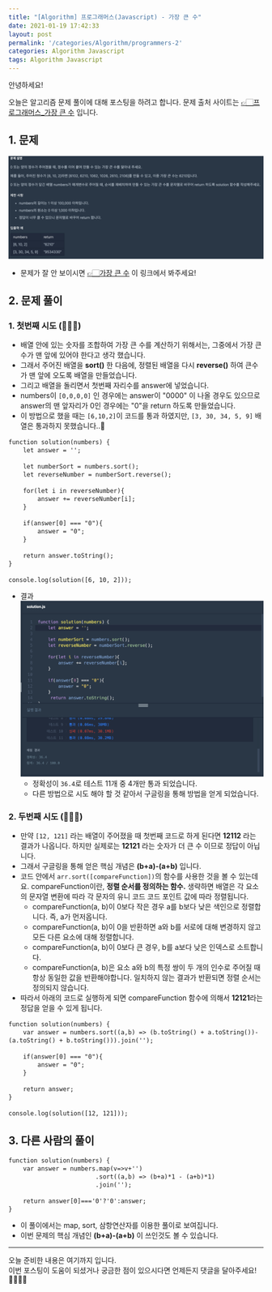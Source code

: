 ```yaml
---
title: "[Algorithm] 프로그래머스(Javascript) - 가장 큰 수"
date: 2021-01-19 17:42:33
layout: post
permalink: '/categories/Algorithm/programmers-2'
categories: Algorithm Javascript
tags: Algorithm Javascript
---
```


안녕하세요!

오늘은 알고리즘 문제 풀이에 대해 포스팅을 하려고 합니다.
문제 출처 사이트는 [👉🏻프로그래머스_가장 큰 수](https://programmers.co.kr/learn/courses/30/lessons/42746) 입니다.


## 1. 문제
![programmers_3](/assets/images/algorithm/programmers_3.png)
- 문제가 잘 안 보이시면 [👉🏻가장 큰 수](https://programmers.co.kr/learn/courses/30/lessons/42746) 이 링크에서 봐주세요!

## 2. 문제 풀이
### 1. 첫번째 시도 (🙅🏻‍♀️)
- 배열 안에 있는 숫자를 조합하여 가장 큰 수를 계산하기 위해서는, 그중에서 가장 큰 수가 맨 앞에 있어야 한다고 생각 했습니다.
- 그래서 주어진 배열을 **sort()** 한 다음에, 정렬된 배열을 다시 **reverse()** 하여 큰수가 맨 앞에 오도록 배열을 만들었습니다.
- 그리고 배열을 돌리면서 첫번째 자리수를 answer에 넣었습니다.
- numbers이 `[0,0,0,0]` 인 경우에는 answer이 "0000" 이 나올 경우도 있으므로 answer의 맨 앞자리가 0인 경우에는 "0"을 return 하도록 만들었습니다.  
- 이 방법으로 했을 때는 `[6,10,2]`이 코드를 통과 하였지만, `[3, 30, 34, 5, 9]` 배열은 통과하지 못했습니다..🥲

```
function solution(numbers) {
    let answer = '';

    let numberSort = numbers.sort();
    let reverseNumber = numberSort.reverse();

    for(let i in reverseNumber){
        answer += reverseNumber[i];
    }

    if(answer[0] === "0"){
        answer = "0";
    }

    return answer.toString();
}

console.log(solution([6, 10, 2]));
```

- 결과
![programmers_4](/assets/images/algorithm/programmers_4.png)
    - 정확성이 `36.4`로 테스트 11개 중 4개만 통과 되었습니다.
    - 다른 방법으로 시도 해야 할 것 같아서 구글링을 통해 방법을 얻게 되었습니다.
    

### 2. 두번째 시도 (🙆🏻‍♀️)
- 만약 `[12, 121]` 라는 배열이 주어졌을 때 첫번째 코드로 하게 된다면 **12112** 라는 결과가 나옵니다. 하지만 실제로는 **12121** 라는 숫자가 더 큰 수 이므로 정답이 아닙니다.
- 그래서 구글링을 통해 얻은 핵심 개념은 **(b+a)-(a+b)** 입니다.
- 코드 안에서 `arr.sort([compareFunction])`의 함수를 사용한 것을 볼 수 있는데요. compareFunction이란, **정렬 순서를 정의하는 함수.** 생략하면 배열은 각 요소의 문자열 변환에 따라 각 문자의 유니 코드 코드 포인트 값에 따라 정렬됩니다.
    - compareFunction(a, b)이 0보다 작은 경우 a를 b보다 낮은 색인으로 정렬합니다. 즉, a가 먼저옵니다.
    - compareFunction(a, b)이 0을 반환하면 a와 b를 서로에 대해 변경하지 않고 모든 다른 요소에 대해 정렬합니다.
    - compareFunction(a, b)이 0보다 큰 경우, b를 a보다 낮은 인덱스로 소트합니다.
    - compareFunction(a, b)은 요소 a와 b의 특정 쌍이 두 개의 인수로 주어질 때 항상 동일한 값을 반환해야합니다. 일치하지 않는 결과가 반환되면 정렬 순서는 정의되지 않습니다.
- 따라서 아래의 코드로 실행하게 되면 compareFunction 함수에 의해서 **12121**라는 정답을 얻을 수 있게 됩니다.

```    
function solution(numbers) {
    var answer = numbers.sort((a,b) => (b.toString() + a.toString())-(a.toString() + b.toString())).join('');

    if(answer[0] === "0"){
        answer = "0";
    }

    return answer;
}

console.log(solution([12, 121]));
```


## 3. 다른 사람의 풀이
```
function solution(numbers) {
    var answer = numbers.map(v=>v+'')
                        .sort((a,b) => (b+a)*1 - (a+b)*1)
                        .join('');

    return answer[0]==='0'?'0':answer;
}
```
- 이 풀이에서는 map, sort, 삼항연산자를 이용한 풀이로 보여집니다.
- 이번 문제의 핵심 개념인 **(b+a)-(a+b)** 이 쓰인것도 볼 수 있습니다.


-----

오늘 준비한 내용은 여기까지 입니다.  
이번 포스팅이 도움이 되셨거나 궁금한 점이 있으시다면 언제든지 댓글을 달아주세요!🙋🏻‍♀️✨   
